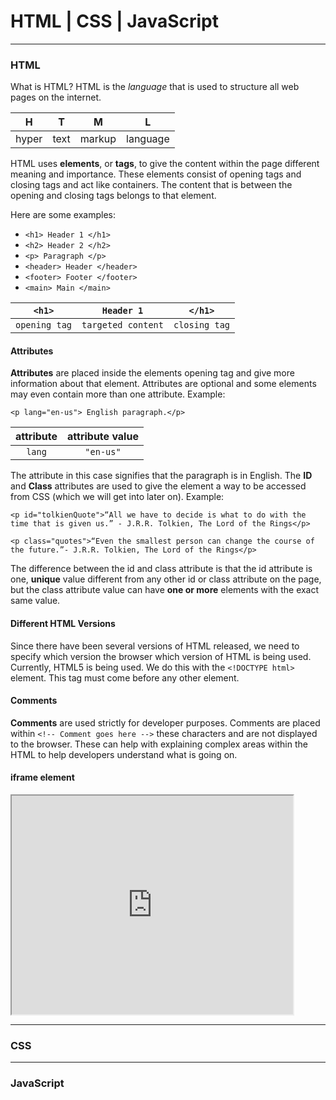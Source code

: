# HTML | CSS | JavaScript

---

### HTML

What is HTML? HTML is the *language* that is used to structure all web pages on the internet. 

| H     | T    | M      | L        |
| ----- | ---- | ------ | -------- |
| hyper | text | markup | language |

HTML uses **elements**, or **tags**, to give the content within the page different meaning and importance. These elements consist of opening tags and closing tags and act like containers. The content that is between the opening and closing tags belongs to that element. 

Here are some examples:

- `<h1> Header 1 </h1>`
- `<h2> Header 2 </h2>`
- `<p> Paragraph </p>`
- `<header> Header </header>`
- `<footer> Footer </footer>`
- `<main> Main </main>`

| `<h1>`        | `Header 1`         | `</h1>`       |
| ------------- | ------------------ | ------------- |
| `opening tag` | `targeted content` | `closing tag` |

#### Attributes 

**Attributes** are placed inside the elements opening tag and give more information about that element. Attributes are optional and some elements may even contain more than one attribute. 
Example: 

`<p lang="en-us"> English paragraph.</p>`

| attribute | attribute value |
| :-------: | :-------------: |
|  `lang`   |    `"en-us"`    |

The attribute in this case signifies that the paragraph is in English. 
The **ID** and **Class** attributes are used to give the element a way to be accessed from CSS (which we will get into later on). 
Example:

`<p id="tolkienQuote">“All we have to decide is what to do with the time that is given us.” - J.R.R. Tolkien, The Lord of the Rings</p>`


`<p class="quotes">“Even the smallest person can change the course of the future.”- J.R.R. Tolkien, The Lord of the Rings</p>`

The difference between the id and class attribute is that the id attribute is one, **unique** value different from any other id or class attribute on the page, but the class attribute value can have **one or more** elements with the exact same value. 

#### Different HTML Versions

Since there have been several versions of HTML released, we need to specify which version the browser which version of HTML is being used. Currently, HTML5 is being used. We do this with the `<!DOCTYPE html>` element. This tag must come before any other element. 

#### Comments 

**Comments** are used strictly for developer purposes. Comments are placed within `<!-- Comment goes here -->` these characters  and are not displayed to the browser. These can help with explaining complex areas within the HTML to help developers understand what is going on. 

#### iframe element

<iframe
    width="450"
    height="350"
    src="https://www.google.com/maps/place/Code+Fellows/@47.6183043,-122.3530041,17z/data=!4m12!1m6!3m5!1s0x5490153758c88a61:0xe3d3fd29c55db518!2sCode+Fellows!8m2!3d47.6183694!4d-122.3517917!3m4!1s0x5490153758c88a61:0xe3d3fd29c55db518!8m2!3d47.6183694!4d-122.3517917">
</iframe>






---

### CSS

---

### JavaScript
